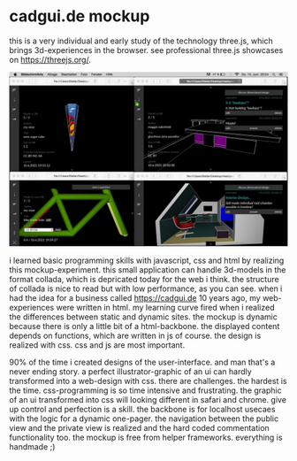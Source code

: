 # cadgui.de mockup

this is a very individual and early study of the technology three.js, which brings 3d-experiences in the browser. see professional three.js showcases on https://threejs.org/.

![screenshot](https://raw.githubusercontent.com/stefanstoehr/cadguide/main/img/18.png)

i learned basic programming skills with javascript, css and html by realizing this mockup-experiment. this small application can handle 3d-models in the format collada, which is depricated today for the web i think. the structure of collada is nice to read but with low performance, as you can see. when i had the idea for a business called https://cadgui.de 10 years ago, my web-experiences were written in html. my learning curve fired when i realized the differences between static and dynamic sites. the mockup is dynamic because there is only a little bit of a html-backbone. the displayed content depends on functions, which are written in js of course. the design is realized with css. css and js are most important.

90% of the time i created designs of the user-interface. and man that's a never ending story. a perfect illustrator-graphic of an ui can hardly transformed into a web-design with css. there are challenges. the hardest is the time. css-programming is so time intensive and frustrating. the graphic of an ui transformed into css will looking different in safari and chrome. give up control and perfection is a skill. the backbone is for localhost usecaes with the logic for a dynamic one-pager. the navigation between the public view and the private view is realized and the hard coded commentation functionality too. the mockup is free from helper frameworks. everything is handmade ;)  
